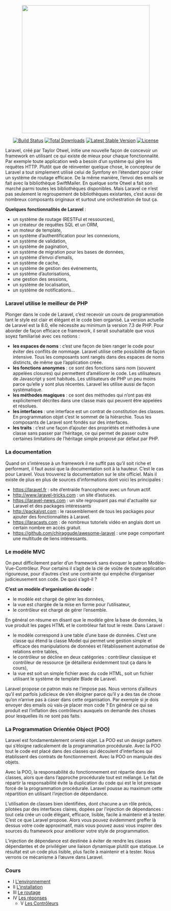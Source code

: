 <p align="center"><a href="https://laravel.com" target="_blank"><img src="https://raw.githubusercontent.com/laravel/art/master/logo-lockup/5%20SVG/2%20CMYK/1%20Full%20Color/laravel-logolockup-cmyk-red.svg" width="400"></a></p>

<p align="center">
<a href="https://travis-ci.org/laravel/framework"><img src="https://travis-ci.org/laravel/framework.svg" alt="Build Status"></a>
<a href="https://packagist.org/packages/laravel/framework"><img src="https://img.shields.io/packagist/dt/laravel/framework" alt="Total Downloads"></a>
<a href="https://packagist.org/packages/laravel/framework"><img src="https://img.shields.io/packagist/v/laravel/framework" alt="Latest Stable Version"></a>
<a href="https://packagist.org/packages/laravel/framework"><img src="https://img.shields.io/packagist/l/laravel/framework" alt="License"></a>
</p>

Laravel, créé par Taylor Otwel, initie une nouvelle façon de concevoir un framework en utilisant ce qui existe de mieux pour chaque fonctionnalité. Par exemple toute application web a besoin d’un système qui gère les requêtes HTTP. Plutôt que de réinventer quelque chose, le concepteur de Laravel a tout simplement utilisé celui de Symfony en l’étendant pour créer un système de routage efficace. De la même manière, l’envoi des emails se fait avec la bibliothèque SwiftMailer. En quelque sorte Otwel a fait son marché parmi toutes les bibliothèques disponibles. Mais Laravel ce n’est pas seulement le regroupement de bibliothèques existantes, c’est aussi de nombreux composants originaux et surtout une orchestration de tout ça.

**Quelques fonctionnalités de Laravel** :

- un système de routage (RESTFul et ressources),
- un créateur de requêtes SQL et un ORM,
- un moteur de template,
- un système d’authentification pour les connexions,
- un système de validation,
- un système de pagination,
- un système de migration pour les bases de données,
- un système d’envoi d’emails,
- un système de cache,
- un système de gestion des événements,
- un système d’autorisations,
- une gestion des sessions,
- un système de localisation,
- un système de notifications…

### Laravel utilise le meilleur de PHP

Plonger dans le code de Laravel, c’est recevoir un cours de programmation tant le style est clair et élégant et le code bien organisé. La version actuelle de Laravel est la 8.0, elle nécessite au minimum la version 7.3 de PHP. Pour aborder de façon efficace ce framework, il serait souhaitable que vous soyez familiarisé avec ces notions :

- **les espaces de noms** : c’est une façon de bien ranger le code pour éviter des conflits de nommage. Laravel utilise cette possibilité de façon intensive. Tous les composants sont rangés dans des espaces de noms distincts, de même que l’application créée.
- **les fonctions anonymes** : ce sont des fonctions sans nom (souvent appelées closures) qui permettent d’améliorer le code. Les utilisateurs de Javascript y sont habitués. Les utilisateurs de PHP un peu moins parce qu’elle y sont plus récentes. Laravel les utilise aussi de façon systématique.
- **les méthodes magiques** : ce sont des méthodes qui n’ont pas été explicitement décrites dans une classe mais qui peuvent être appelées et résolues.
- **les interfaces** : une interface est un contrat de constitution des classes. En programmation objet c’est le sommet de la hiérarchie. Tous les composants de Laravel sont fondés sur des interfaces.
- **les traits** : c’est une façon d’ajouter des propriétés et méthodes à une classe sans passer par l’héritage, ce qui permet de passer outre certaines limitations de l’héritage simple proposé par défaut par PHP.

### La documentation

Quand on s’intéresse à un framework il ne suffit pas qu’il soit riche et performant, il faut aussi que la documentation soit à la hauteur. C’est le cas pour Laravel. Vous trouverez la documentation sur le site officiel. Mais il existe de plus en plus de sources d’informations dont voici les principales :

- https://laravel.fr : site d’entraide francophone avec un forum actif.
- http://www.laravel-tricks.com : un site d’astuces.
- https://laravel-news.com : un site regroupant pas mal d'actualité sur Laravel et des packages intéressants
- http://packalyst.com : le rassemblement de tous les packages pour ajouter des fonctionnalités à Laravel.
- https://laracasts.com : de nombreux tutoriels vidéo en anglais dont un certain nombre en accès gratuit.
- https://github.com/chiraggude/awesome-laravel : une page comportant une multitude de liens intéressants.

### Le modèle MVC

On peut difficilement parler d’un framework sans évoquer le patron Modèle-Vue-Contrôleur. Pour certains il s’agit de la clé de voûte de toute application rigoureuse, pour d’autres c’est une contrainte qui empêche d’organiser judicieusement son code. De quoi s’agit-il ?

**C’est un modèle d’organisation du code** :

- le modèle est chargé de gérer les données,
- la vue est chargée de la mise en forme pour l’utilisateur,
- le contrôleur est chargé de gérer l’ensemble.

En général on résume en disant que le modèle gère la base de données, la vue produit les pages HTML et le contrôleur fait tout le reste. Dans Laravel :

- le modèle correspond à une table d’une base de données. C’est une classe qui étend la classe Model qui permet une gestion simple et efficace des manipulations de données et l’établissement automatisé de relations entre tables,
- le contrôleur se décline en deux catégories : contrôleur classique et contrôleur de ressource (je détaillerai évidemment tout ça dans le cours),
- la vue est soit un simple fichier avec du code HTML, soit un fichier utilisant le système de template Blade de Laravel.

Laravel propose ce patron mais ne l’impose pas. Nous verrons d’ailleurs qu’il est parfois judicieux de s’en éloigner parce qu’il y a des tas de chose qu’on n’arrive pas à caser dans cette organisation. Par exemple si je dois envoyer des emails où vais-je placer mon code ? En général ce qui se produit est l’inflation des contrôleurs auxquels on demande des choses pour lesquelles ils ne sont pas faits.

### La Programmation Orientée Object (POO)

Laravel est fondamentalement orienté objet. La POO est un design pattern qui s’éloigne radicalement de la programmation procédurale. Avec la POO tout le code est placé dans des classes qui découlent d’interfaces qui établissent des contrats de fonctionnement. Avec la POO on manipule des objets.

Avec la POO, la responsabilité du fonctionnement est répartie dans des classes, alors que dans l’approche procédurale tout est mélangé. Le fait de répartir la responsabilité évite la duplication du code qui est le lot presque forcé de la programmation procédurale. Laravel pousse au maximum cette répartition en utilisant l’injection de dépendance.

L’utilisation de classes bien identifiées, dont chacune a un rôle précis, pilotées par des interfaces claires, dopées par l’injection de dépendances : tout cela crée un code élégant, efficace, lisible, facile à maintenir et à tester. C’est ce que Laravel propose. Alors vous pouvez évidemment greffer là dessus votre code approximatif, mais vous pouvez aussi vous inspirer des sources du framework pour améliorer votre style de programmation.

L’injection de dépendance est destinée à éviter de rendre les classes dépendantes et de privilégier une liaison dynamique plutôt que statique. Le résultat est un code plus lisible, plus facile à maintenir et à tester. Nous verrons ce mécanisme à l’œuvre dans Laravel.

### Cours

- I [L'environnement](https://github.com/La-boite-a-code/LIDEM-Laravel/blob/master/lessons/01-Environnement.md)
- II [L'installation](https://github.com/La-boite-a-code/LIDEM-Laravel/blob/master/lessons/02-Installation.md)
- III [Le routage](https://github.com/La-boite-a-code/LIDEM-Laravel/blob/master/lessons/03-Routage.md)
- IV [Les réponses](https://github.com/La-boite-a-code/LIDEM-Laravel/blob/master/lessons/04-Reponses.md)
  - V [Les Contrôleurs](https://github.com/La-boite-a-code/LIDEM-Laravel/blob/master/lessons/05-Controlleurs.md)

